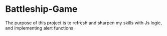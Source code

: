 # Battleship-Game
The purpose of this project is to refresh and sharpen my skills with Js logic, and implementing alert functions

